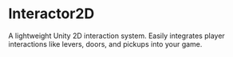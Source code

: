 # Interactor2D
A lightweight Unity 2D interaction system. Easily integrates player interactions like levers, doors, and pickups into your game.
